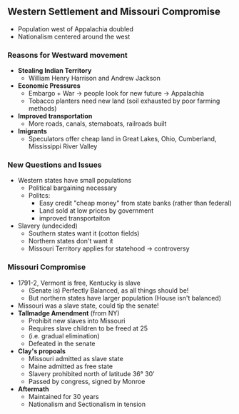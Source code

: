 ## Western Settlement and Missouri Compromise
* Population west of Appalachia doubled
* Nationalism centered around the west

### Reasons for Westward movement
* **Stealing Indian Territory** 
    - William Henry Harrison and Andrew Jackson
* **Economic Pressures**
    - Embargo +  War → people look for new future → Appalachia
    - Tobacco planters need new land (soil exhausted by poor farming methods)
* **Improved transportation**
    - More roads, canals, stemaboats, railroads built
* **Imigrants**
    - Speculators offer cheap land in Great Lakes, Ohio, Cumberland, Mississippi River Valley

### New Questions and Issues
* Western states have small populations
    - Political bargaining necessary
    - Politcs:
        * Easy credit "cheap money" from state banks (rather than federal)
        * Land sold at low prices by government
        * improved transportaiton
* Slavery (undecided)
    - Southern states want it (cotton fields)
    - Northern states don't want it
    - Missouri Territory applies for statehood → controversy

### Missouri Compromise
* 1791-2, Vermont is free, Kentucky is slave
    - (Senate is) Perfectly Balanced, as all things should be!
    - But northern states have larger population (House isn't balanced)
* Missouri was a slave state, could tip the senate!
* **Tallmadge Amendment** (from NY)
    - Prohibit new slaves into Missouri
    - Requires slave children to be freed at 25
    - (i.e. gradual elimination)
    - Defeated in the senate
* **Clay's propoals**
    - Missouri admitted as slave state
    - Maine admitted as free state
    - Slavery prohibited north of latitude 36° 30'
    - Passed by congress, signed by Monroe
* **Aftermath**
    - Maintained for 30 years
    - Nationalism and Sectionalism in tension

